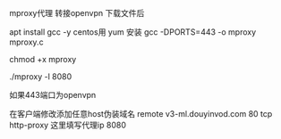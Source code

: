 mproxy代理 转接openvpn
下载文件后

apt install gcc -y
centos用 yum 安装
gcc -DPORTS=443 -o mproxy mproxy.c

chmod +x mproxy


./mproxy -l 8080

如果443端口为openvpn

在客户端修改添加任意host伪装域名
remote v3-ml.douyinvod.com 80 tcp
http-proxy 这里填写代理ip 8080
            
